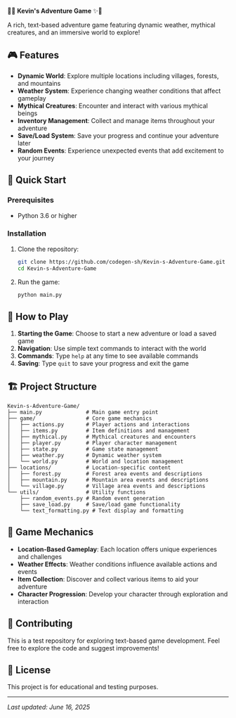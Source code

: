 🌈✨ **Kevin's Adventure Game** ✨🌈

A rich, text-based adventure game featuring dynamic weather, mythical creatures, and an immersive world to explore!

## 🎮 Features

- **Dynamic World**: Explore multiple locations including villages, forests, and mountains
- **Weather System**: Experience changing weather conditions that affect gameplay
- **Mythical Creatures**: Encounter and interact with various mythical beings
- **Inventory Management**: Collect and manage items throughout your adventure
- **Save/Load System**: Save your progress and continue your adventure later
- **Random Events**: Experience unexpected events that add excitement to your journey

## 🚀 Quick Start

### Prerequisites
- Python 3.6 or higher

### Installation

1. Clone the repository:
   ```bash
   git clone https://github.com/codegen-sh/Kevin-s-Adventure-Game.git
   cd Kevin-s-Adventure-Game
   ```

2. Run the game:
   ```bash
   python main.py
   ```

## 🎯 How to Play

1. **Starting the Game**: Choose to start a new adventure or load a saved game
2. **Navigation**: Use simple text commands to interact with the world
3. **Commands**: Type `help` at any time to see available commands
4. **Saving**: Type `quit` to save your progress and exit the game

## 🏗️ Project Structure

```
Kevin-s-Adventure-Game/
├── main.py              # Main game entry point
├── game/                # Core game mechanics
│   ├── actions.py       # Player actions and interactions
│   ├── items.py         # Item definitions and management
│   ├── mythical.py      # Mythical creatures and encounters
│   ├── player.py        # Player character management
│   ├── state.py         # Game state management
│   ├── weather.py       # Dynamic weather system
│   └── world.py         # World and location management
├── locations/           # Location-specific content
│   ├── forest.py        # Forest area events and descriptions
│   ├── mountain.py      # Mountain area events and descriptions
│   └── village.py       # Village area events and descriptions
└── utils/               # Utility functions
    ├── random_events.py # Random event generation
    ├── save_load.py     # Save/load game functionality
    └── text_formatting.py # Text display and formatting
```

## 🎨 Game Mechanics

- **Location-Based Gameplay**: Each location offers unique experiences and challenges
- **Weather Effects**: Weather conditions influence available actions and events
- **Item Collection**: Discover and collect various items to aid your adventure
- **Character Progression**: Develop your character through exploration and interaction

## 🤝 Contributing

This is a test repository for exploring text-based game development. Feel free to explore the code and suggest improvements!

## 📝 License

This project is for educational and testing purposes.

---

*Last updated: June 16, 2025*
